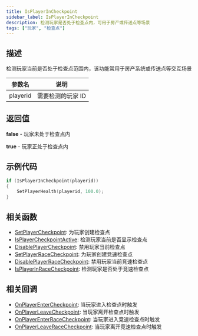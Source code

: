 ```yaml
---
title: IsPlayerInCheckpoint
sidebar_label: IsPlayerInCheckpoint
description: 检测玩家是否处于检查点内，可用于房产或传送点等场景
tags: ["玩家", "检查点"]
---
```


## 描述

检测玩家当前是否处于检查点范围内，该功能常用于房产系统或传送点等交互场景

| 参数名   | 说明              |
| -------- | ----------------- |
| playerid | 需要检测的玩家 ID |

## 返回值

**false** - 玩家未处于检查点内

**true** - 玩家正处于检查点内

## 示例代码

```c
if (IsPlayerInCheckpoint(playerid))
{
    SetPlayerHealth(playerid, 100.0);
}
```

## 相关函数

- [SetPlayerCheckpoint](SetPlayerCheckpoint): 为玩家创建检查点
- [IsPlayerCheckpointActive](IsPlayerCheckpointActive): 检测玩家当前是否显示检查点
- [DisablePlayerCheckpoint](DisablePlayerCheckpoint): 禁用玩家当前检查点
- [SetPlayerRaceCheckpoint](SetPlayerRaceCheckpoint): 为玩家创建竞速检查点
- [DisablePlayerRaceCheckpoint](DisablePlayerRaceCheckpoint): 禁用玩家当前竞速检查点
- [IsPlayerInRaceCheckpoint](IsPlayerInRaceCheckpoint): 检测玩家是否处于竞速检查点

## 相关回调

- [OnPlayerEnterCheckpoint](../callbacks/OnPlayerEnterCheckpoint): 当玩家进入检查点时触发
- [OnPlayerLeaveCheckpoint](../callbacks/OnPlayerLeaveCheckpoint): 当玩家离开检查点时触发
- [OnPlayerEnterRaceCheckpoint](../callbacks/OnPlayerEnterRaceCheckpoint): 当玩家进入竞速检查点时触发
- [OnPlayerLeaveRaceCheckpoint](../callbacks/OnPlayerLeaveRaceCheckpoint): 当玩家离开竞速检查点时触发
